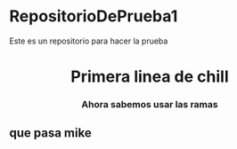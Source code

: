 # RepositorioDePrueba1
Este es un repositorio para hacer la prueba
<h1 align="center"> Primera linea de chill </h1>
<h3 align="center"> Ahora sabemos usar las ramas </h3>
<h2 align="left"> que pasa mike </h2>